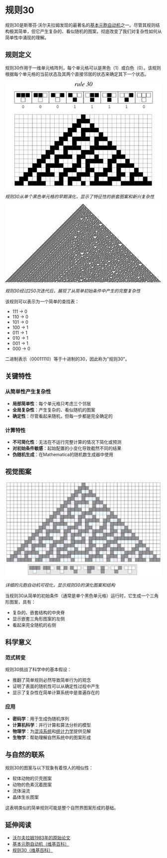 # 规则30

规则30是斯蒂芬·沃尔夫拉姆发现的最著名的[基本元胞自动机](https://en.wikipedia.org/wiki/Elementary_cellular_automaton)之一。尽管其规则结构极其简单，但它产生复杂的、看似随机的图案，彻底改变了我们对复杂性如何从简单性中涌现的理解。

## 规则定义

规则30作用于一维单元格阵列，每个单元格可以是黑色（1）或白色（0）。该规则根据每个单元格的当前状态及其两个直接邻居的状态来确定其下一个状态。

![规则30初始图案](images/cellular-automata/rule-30-initial-pattern.svg)

*规则30从单个黑色单元格的早期演化，显示了特征性的嵌套图案和新兴复杂性*

![规则30演化图案](images/cellular-automata/rule-30-evolution-250.jpg)

*规则30经过250次迭代后，展现了从简单初始条件中产生的完整复杂性*

该规则可以表示为一个简单的查找表：
- 111 → 0
- 110 → 0  
- 101 → 0
- 100 → 1
- 011 → 1
- 010 → 1
- 001 → 1
- 000 → 0

二进制表示（00011110）等于十进制的30，因此称为"规则30"。

## 关键特性

### 从简单性产生复杂性
- **局部简单性**：每个单元格只考虑三个邻居
- **全局复杂性**：产生复杂的、看似随机的图案
- **确定性**：尽管看起来随机，但每一步都是完全确定的

### 计算特性
- **不可简化性**：无法在不运行完整计算的情况下简化或预测
- **对初始条件敏感**：起始配置的小变化导致截然不同的结果
- **伪随机生成**：在Mathematica的随机数生成器中使用

## 视觉图案

![规则30元胞自动机](images/cellular-automata/cellular-automata-rule-30.svg)

*详细的元胞自动机可视化，显示规则30的演化图案和结构*

当规则30从简单的初始条件（通常是单个黑色单元格）运行时，它生成一个三角形图案，具有：
- 复杂的、嵌套结构的中央脊
- 显示嵌套三角形图案的左侧
- 看起来完全随机的右侧

## 科学意义

### 范式转变
规则30挑战了科学中的基本假设：
- 推翻了简单规则必然导致简单行为的观念
- 证明了表面的随机性可以从确定性过程中产生
- 显示了复杂性在简单计算系统中是普遍存在的

### 应用
- **密码学**：用于生成伪随机序列
- **计算机科学**：并行计算和算法分析的模型
- **物理学**：为[混沌系统](https://en.wikipedia.org/wiki/Chaos_theory)和[统计力学](https://en.wikipedia.org/wiki/Statistical_mechanics)提供见解
- **生物学**：帮助理解自然系统中的图案形成

## 与自然的联系

规则30的图案与以下现象有着惊人的相似性：
- 软体动物的贝壳图案
- 动物的色素沉着图案
- 流体湍流
- 晶体生长图案

这表明类似的简单规则可能是整个自然界图案形成的基础。

## 延伸阅读

- [沃尔夫拉姆1983年的原始论文](https://www.stephenwolfram.com/publications/cellular-automata-irreversibility-randomness/)
- [基本元胞自动机（维基百科）](https://en.wikipedia.org/wiki/Elementary_cellular_automaton)
- [规则30（维基百科）](https://en.wikipedia.org/wiki/Rule_30)